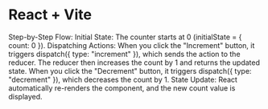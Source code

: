 # React + Vite
Step-by-Step Flow:
Initial State: The counter starts at 0 (initialState = { count: 0 }).
Dispatching Actions:
When you click the "Increment" button, it triggers dispatch({ type: "increment" }), which sends the action to the reducer.
The reducer then increases the count by 1 and returns the updated state.
When you click the "Decrement" button, it triggers dispatch({ type: "decrement" }), which decreases the count by 1.
State Update: React automatically re-renders the component, and the new count value is displayed.
